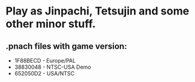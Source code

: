 # Play as Jinpachi, Tetsujin and some other minor stuff.

## .pnach files with game version:
- 1F88BECD - Europe/PAL
- 38830048 - NTSC-USA Demo
- 652050D2 - USA/NTSC
